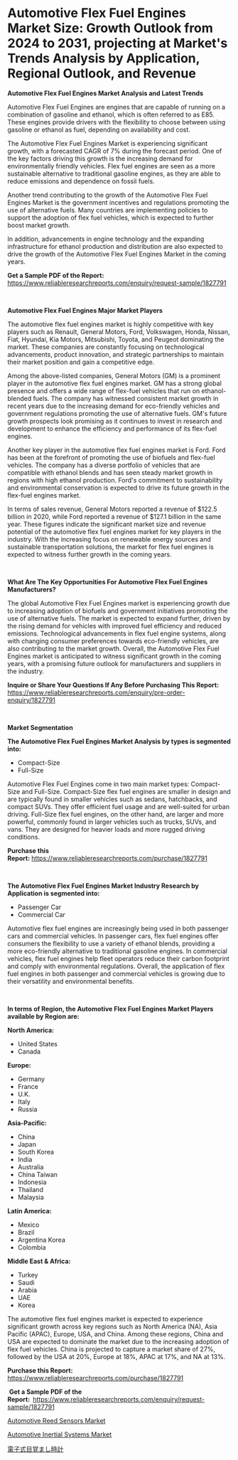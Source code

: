 <p><h1>Automotive Flex Fuel Engines Market Size: Growth Outlook from 2024 to 2031, projecting at Market's Trends Analysis by Application, Regional Outlook, and Revenue</h1></p><p><strong>Automotive Flex Fuel Engines Market Analysis and Latest Trends</strong></p>
<p><p>Automotive Flex Fuel Engines are engines that are capable of running on a combination of gasoline and ethanol, which is often referred to as E85. These engines provide drivers with the flexibility to choose between using gasoline or ethanol as fuel, depending on availability and cost.</p><p>The Automotive Flex Fuel Engines Market is experiencing significant growth, with a forecasted CAGR of 7% during the forecast period. One of the key factors driving this growth is the increasing demand for environmentally friendly vehicles. Flex fuel engines are seen as a more sustainable alternative to traditional gasoline engines, as they are able to reduce emissions and dependence on fossil fuels.</p><p>Another trend contributing to the growth of the Automotive Flex Fuel Engines Market is the government incentives and regulations promoting the use of alternative fuels. Many countries are implementing policies to support the adoption of flex fuel vehicles, which is expected to further boost market growth.</p><p>In addition, advancements in engine technology and the expanding infrastructure for ethanol production and distribution are also expected to drive the growth of the Automotive Flex Fuel Engines Market in the coming years.</p></p>
<p><strong>Get a Sample PDF of the Report:&nbsp;</strong> <a href="https://www.reliableresearchreports.com/enquiry/request-sample/1827791">https://www.reliableresearchreports.com/enquiry/request-sample/1827791</a></p>
<p>&nbsp;</p>
<p><strong>Automotive Flex Fuel Engines Major Market Players</strong></p>
<p><p>The automotive flex fuel engines market is highly competitive with key players such as Renault, General Motors, Ford, Volkswagen, Honda, Nissan, Fiat, Hyundai, Kia Motors, Mitsubishi, Toyota, and Peugeot dominating the market. These companies are constantly focusing on technological advancements, product innovation, and strategic partnerships to maintain their market position and gain a competitive edge.</p><p>Among the above-listed companies, General Motors (GM) is a prominent player in the automotive flex fuel engines market. GM has a strong global presence and offers a wide range of flex-fuel vehicles that run on ethanol-blended fuels. The company has witnessed consistent market growth in recent years due to the increasing demand for eco-friendly vehicles and government regulations promoting the use of alternative fuels. GM's future growth prospects look promising as it continues to invest in research and development to enhance the efficiency and performance of its flex-fuel engines.</p><p>Another key player in the automotive flex fuel engines market is Ford. Ford has been at the forefront of promoting the use of biofuels and flex-fuel vehicles. The company has a diverse portfolio of vehicles that are compatible with ethanol blends and has seen steady market growth in regions with high ethanol production. Ford's commitment to sustainability and environmental conservation is expected to drive its future growth in the flex-fuel engines market.</p><p>In terms of sales revenue, General Motors reported a revenue of $122.5 billion in 2020, while Ford reported a revenue of $127.1 billion in the same year. These figures indicate the significant market size and revenue potential of the automotive flex fuel engines market for key players in the industry. With the increasing focus on renewable energy sources and sustainable transportation solutions, the market for flex fuel engines is expected to witness further growth in the coming years.</p></p>
<p>&nbsp;</p>
<p><strong>What Are The Key Opportunities For Automotive Flex Fuel Engines Manufacturers?</strong></p>
<p><p>The global Automotive Flex Fuel Engines market is experiencing growth due to increasing adoption of biofuels and government initiatives promoting the use of alternative fuels. The market is expected to expand further, driven by the rising demand for vehicles with improved fuel efficiency and reduced emissions. Technological advancements in flex fuel engine systems, along with changing consumer preferences towards eco-friendly vehicles, are also contributing to the market growth. Overall, the Automotive Flex Fuel Engines market is anticipated to witness significant growth in the coming years, with a promising future outlook for manufacturers and suppliers in the industry.</p></p>
<p><strong>Inquire or Share Your Questions If Any Before Purchasing This Report:</strong> <a href="https://www.reliableresearchreports.com/enquiry/pre-order-enquiry/1827791">https://www.reliableresearchreports.com/enquiry/pre-order-enquiry/1827791</a></p>
<p>&nbsp;</p>
<p><strong>Market Segmentation</strong></p>
<p><strong>The Automotive Flex Fuel Engines Market Analysis by types is segmented into:</strong></p>
<p><ul><li>Compact-Size</li><li>Full-Size</li></ul></p>
<p><p>Automotive Flex Fuel Engines come in two main market types: Compact-Size and Full-Size. Compact-Size flex fuel engines are smaller in design and are typically found in smaller vehicles such as sedans, hatchbacks, and compact SUVs. They offer efficient fuel usage and are well-suited for urban driving. Full-Size flex fuel engines, on the other hand, are larger and more powerful, commonly found in larger vehicles such as trucks, SUVs, and vans. They are designed for heavier loads and more rugged driving conditions.</p></p>
<p><strong>Purchase this Report:&nbsp;</strong><a href="https://www.reliableresearchreports.com/purchase/1827791">https://www.reliableresearchreports.com/purchase/1827791</a></p>
<p>&nbsp;</p>
<p><strong>The Automotive Flex Fuel Engines Market Industry Research by Application is segmented into:</strong></p>
<p><ul><li>Passenger Car</li><li>Commercial Car</li></ul></p>
<p><p>Automotive flex fuel engines are increasingly being used in both passenger cars and commercial vehicles. In passenger cars, flex fuel engines offer consumers the flexibility to use a variety of ethanol blends, providing a more eco-friendly alternative to traditional gasoline engines. In commercial vehicles, flex fuel engines help fleet operators reduce their carbon footprint and comply with environmental regulations. Overall, the application of flex fuel engines in both passenger and commercial vehicles is growing due to their versatility and environmental benefits.</p></p>
<p>&nbsp;</p>
<p><strong>In terms of Region, the Automotive Flex Fuel Engines Market Players available by Region are:</strong></p>
<p>
    <p> <strong> North America: </strong>
        <ul>
            <li>United States</li>
            <li>Canada</li>
        </ul>
        </p> 
    <p> <strong> Europe: </strong>
        <ul>
            <li>Germany</li>
            <li>France</li>
            <li>U.K.</li>
            <li>Italy</li>
            <li>Russia</li>
        </ul>
        </p> 
    <p> <strong> Asia-Pacific: </strong>
        <ul>
            <li>China</li>
            <li>Japan</li>
            <li>South Korea</li>
            <li>India</li>
            <li>Australia</li>
            <li>China Taiwan</li>
            <li>Indonesia</li>
            <li>Thailand</li>
            <li>Malaysia</li>
        </ul>
        </p> 
    <p> <strong> Latin America: </strong>
        <ul>
            <li>Mexico</li>
            <li>Brazil</li>
            <li>Argentina Korea</li>
            <li>Colombia</li>
        </ul>
        </p> 
    <p> <strong> Middle East & Africa: </strong>
        <ul>
            <li>Turkey</li>
            <li>Saudi</li>
            <li>Arabia</li>
            <li>UAE</li>
            <li>Korea</li>
        </ul>
    </p>
    </p>
<p><p>The automotive flex fuel engines market is expected to experience significant growth across key regions such as North America (NA), Asia Pacific (APAC), Europe, USA, and China. Among these regions, China and USA are expected to dominate the market due to the increasing adoption of flex fuel vehicles. China is projected to capture a market share of 27%, followed by the USA at 20%, Europe at 18%, APAC at 17%, and NA at 13%.</p></p>
<p><strong>Purchase this Report: </strong><a href="https://www.reliableresearchreports.com/purchase/1827791">https://www.reliableresearchreports.com/purchase/1827791</a></p>
<p>&nbsp;<strong>Get a Sample PDF of the Report:&nbsp;&nbsp;</strong><a href="https://www.reliableresearchreports.com/enquiry/request-sample/1827791">https://www.reliableresearchreports.com/enquiry/request-sample/1827791</a></p>
<p><strong></strong></p>
<p><p><a href="https://github.com/Sinjinluong3e0awx2m195k76/Market-Research-Report-List-1/blob/main/automotive-reed-sensors-market.md">Automotive Reed Sensors Market</a></p><p><a href="https://github.com/CliffMedina6/Market-Research-Report-List-3/blob/main/automotive-inertial-systems-market.md">Automotive Inertial Systems Market</a></p><p><a href="https://medium.com/@jerelschulit20231/%E9%9B%BB%E5%AD%90%E7%9B%AE%E8%A6%9A%E3%81%BE%E3%81%97%E6%99%82%E8%A8%88%E3%81%AE%E5%B8%82%E5%A0%B4%E8%A6%8F%E6%A8%A1-cagr-%E3%83%88%E3%83%AC%E3%83%B3%E3%83%892024-2030-e425dde9368b">電子式目覚まし時計</a></p></p>